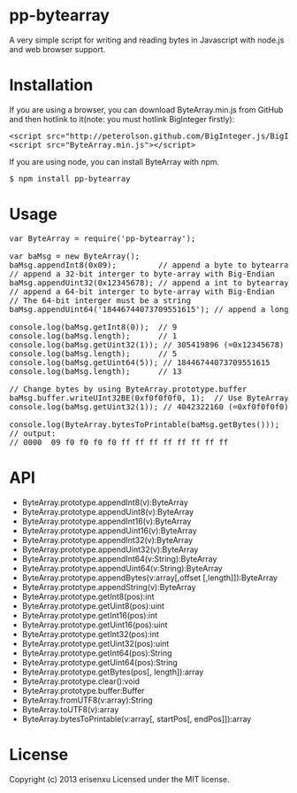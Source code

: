 # pp-bytearray
A very simple script for writing and reading bytes in Javascript with node.js and web browser support.

# Installation
If you are using a browser, you can download ByteArray.min.js from GitHub and then hotlink to it(note: you must hotlink BigInteger firstly):
<pre>
&lt;script src="http://peterolson.github.com/BigInteger.js/BigInteger.min.js"&gt;&lt;/script&gt;
&lt;script src="ByteArray.min.js"&gt;&lt;/script&gt;
</pre>
If you are using node, you can install ByteArray with npm.
<pre>
$ npm install pp-bytearray
</pre>

# Usage

<pre>
var ByteArray = require('pp-bytearray');

var baMsg = new ByteArray();
baMsg.appendInt8(0x09);         // append a byte to bytearray, make the array length to 1
// append a 32-bit interger to byte-array with Big-Endian
baMsg.appendUint32(0x12345678); // append a int to bytearray, make the array length to 5
// append a 64-bit interger to byte-array with Big-Endian
// The 64-bit interger must be a string
baMsg.appendUint64('18446744073709551615'); // append a long to bytearray, make the array length to 13

console.log(baMsg.getInt8(0));  // 9
console.log(baMsg.length);      // 1
console.log(baMsg.getUint32(1)); // 305419896 (=0x12345678)
console.log(baMsg.length);      // 5
console.log(baMsg.getUint64(5)); // 18446744073709551615
console.log(baMsg.length);      // 13

// Change bytes by using ByteArray.prototype.buffer
baMsg.buffer.writeUInt32BE(0xf0f0f0f0, 1);  // Use ByteArray.prototype.buffer to write bytes by pos.
console.log(baMsg.getUint32(1)); // 4042322160 (=0xf0f0f0f0)

console.log(ByteArray.bytesToPrintable(baMsg.getBytes()));
// output:
// 0000  09 f0 f0 f0 f0 ff ff ff ff ff ff ff ff
</pre>

# API
<ul>
    <li>ByteArray.prototype.appendInt8(v):ByteArray</li>
    <li>ByteArray.prototype.appendUint8(v):ByteArray</li>
    <li>ByteArray.prototype.appendInt16(v):ByteArray</li>
    <li>ByteArray.prototype.appendUint16(v):ByteArray</li>
    <li>ByteArray.prototype.appendInt32(v):ByteArray</li>
    <li>ByteArray.prototype.appendUint32(v):ByteArray</li>
    <li>ByteArray.prototype.appendInt64(v:String):ByteArray</li>
    <li>ByteArray.prototype.appendUint64(v:String):ByteArray</li>
    <li>ByteArray.prototype.appendBytes(v:array[,offset [,length]]):ByteArray</li>
    <li>ByteArray.prototype.appendString(v):ByteArray</li>
    <li>ByteArray.prototype.getInt8(pos):int</li>
    <li>ByteArray.prototype.getUint8(pos):uint</li>
    <li>ByteArray.prototype.getInt16(pos):int</li>
    <li>ByteArray.prototype.getUint16(pos):uint</li>
    <li>ByteArray.prototype.getInt32(pos):int</li>
    <li>ByteArray.prototype.getUint32(pos):uint</li>
    <li>ByteArray.prototype.getInt64(pos):String</li>
    <li>ByteArray.prototype.getUint64(pos):String</li>
    <li>ByteArray.prototype.getBytes(pos[, length]):array</li>
    <li>ByteArray.prototype.clear():void</li>
    <li>ByteArray.prototype.buffer:Buffer</li>
    <li>ByteArray.fromUTF8(v:array):String</li>
    <li>ByteArray.toUTF8(v):array</li>
    <li>ByteArray.bytesToPrintable(v:array[, startPos[, endPos]]):array</li>
</ul>

# License
Copyright (c) 2013 erisenxu Licensed under the MIT license.